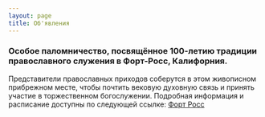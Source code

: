 ```yaml
---
layout: page
title: Об'явления
---
```



### Особое паломничество, посвящённое 100-летию традиции православного служения в Форт-Росс, Калифорния. 

Представители православных приходов соберутся в этом живописном прибрежном месте, чтобы почтить вековую духовную связь и принять участие в торжественном богослужении. Подробная информация и расписание доступны по следующей ссылке:
 [Форт Росс ](https://fortrosspilgrimage.org/about) 
